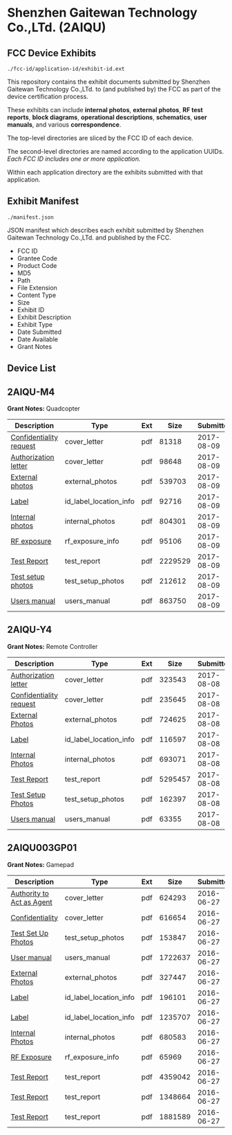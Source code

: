 # Shenzhen Gaitewan Technology Co.,LTd. (2AIQU)
## FCC Device Exhibits

```
./fcc-id/application-id/exhibit-id.ext
```

This repository contains the exhibit documents submitted by Shenzhen Gaitewan Technology Co.,LTd. to (and published by) the FCC as part of the device certification process.

These exhibits can include **internal photos**, **external photos**, **RF test reports**, **block diagrams**, **operational descriptions**, **schematics**, **user manuals**, and various **correspondence**.

The top-level directories are sliced by the FCC ID of each device.

The second-level directories are named according to the application UUIDs. *Each FCC ID includes one or more application.*

Within each application directory are the exhibits submitted with that application. 

## Exhibit Manifest

```
./manifest.json
```

JSON manifest which describes each exhibit submitted by Shenzhen Gaitewan Technology Co.,LTd. and published by the FCC.

- FCC ID
- Grantee Code
- Product Code
- MD5
- Path
- File Extension
- Content Type
- Size
- Exhibit ID
- Exhibit Description
- Exhibit Type
- Date Submitted
- Date Available
- Grant Notes

## Device List
## 2AIQU-M4
**Grant Notes:** Quadcopter

| Description | Type | Ext | Size | Submitted | Available |
| ----------- | ---- | --- | ---- | --------- | --------- |
| [Confidentiality request](2AIQU-M4/8c2a2738301cca288a4254299707c98b/3504201.pdf) | cover_letter | pdf | 81318 | 2017-08-09 | 2017-08-09 |
| [Authorization letter](2AIQU-M4/8c2a2738301cca288a4254299707c98b/3504202.pdf) | cover_letter | pdf | 98648 | 2017-08-09 | 2017-08-09 |
| [External photos](2AIQU-M4/8c2a2738301cca288a4254299707c98b/3504144.pdf) | external_photos | pdf | 539703 | 2017-08-09 | 2017-08-09 |
| [Label](2AIQU-M4/8c2a2738301cca288a4254299707c98b/3504173.pdf) | id_label_location_info | pdf | 92716 | 2017-08-09 | 2017-08-09 |
| [Internal photos](2AIQU-M4/8c2a2738301cca288a4254299707c98b/3504156.pdf) | internal_photos | pdf | 804301 | 2017-08-09 | 2017-08-09 |
| [RF exposure](2AIQU-M4/8c2a2738301cca288a4254299707c98b/3504172.pdf) | rf_exposure_info | pdf | 95106 | 2017-08-09 | 2017-08-09 |
| [Test Report](2AIQU-M4/8c2a2738301cca288a4254299707c98b/3504185.pdf) | test_report | pdf | 2229529 | 2017-08-09 | 2017-08-09 |
| [Test setup photos](2AIQU-M4/8c2a2738301cca288a4254299707c98b/3504164.pdf) | test_setup_photos | pdf | 212612 | 2017-08-09 | 2017-08-09 |
| [Users manual](2AIQU-M4/8c2a2738301cca288a4254299707c98b/3504168.pdf) | users_manual | pdf | 863750 | 2017-08-09 | 2017-08-09 |
## 2AIQU-Y4
**Grant Notes:** Remote Controller

| Description | Type | Ext | Size | Submitted | Available |
| ----------- | ---- | --- | ---- | --------- | --------- |
| [Authorization letter](2AIQU-Y4/9b64e660d62bf9aa5e47be8708e0583b/3501380.pdf) | cover_letter | pdf | 323543 | 2017-08-08 | 2017-08-08 |
| [Confidentiality request](2AIQU-Y4/9b64e660d62bf9aa5e47be8708e0583b/3501381.pdf) | cover_letter | pdf | 235645 | 2017-08-08 | 2017-08-08 |
| [External Photos](2AIQU-Y4/9b64e660d62bf9aa5e47be8708e0583b/3501375.pdf) | external_photos | pdf | 724625 | 2017-08-08 | 2017-08-08 |
| [Label](2AIQU-Y4/9b64e660d62bf9aa5e47be8708e0583b/3501383.pdf) | id_label_location_info | pdf | 116597 | 2017-08-08 | 2017-08-08 |
| [Internal Photos](2AIQU-Y4/9b64e660d62bf9aa5e47be8708e0583b/3501376.pdf) | internal_photos | pdf | 693071 | 2017-08-08 | 2017-08-08 |
| [Test Report](2AIQU-Y4/9b64e660d62bf9aa5e47be8708e0583b/3501382.pdf) | test_report | pdf | 5295457 | 2017-08-08 | 2017-08-08 |
| [Test Setup Photos](2AIQU-Y4/9b64e660d62bf9aa5e47be8708e0583b/3501377.pdf) | test_setup_photos | pdf | 162397 | 2017-08-08 | 2017-08-08 |
| [Users manual](2AIQU-Y4/9b64e660d62bf9aa5e47be8708e0583b/3501378.pdf) | users_manual | pdf | 63355 | 2017-08-08 | 2017-08-08 |
## 2AIQU003GP01
**Grant Notes:** Gamepad

| Description | Type | Ext | Size | Submitted | Available |
| ----------- | ---- | --- | ---- | --------- | --------- |
| [Authority to Act as Agent](2AIQU003GP01/e0d0e117d2b11747e4b5ec75ec674d6d/3041993.pdf) | cover_letter | pdf | 624293 | 2016-06-27 | 2016-07-03 |
| [Confidentiality](2AIQU003GP01/e0d0e117d2b11747e4b5ec75ec674d6d/3041994.pdf) | cover_letter | pdf | 616654 | 2016-06-27 | 2016-07-03 |
| [Test Set Up Photos](2AIQU003GP01/e0d0e117d2b11747e4b5ec75ec674d6d/3042001.pdf) | test_setup_photos | pdf | 153847 | 2016-06-27 | 2016-07-03 |
| [User manual](2AIQU003GP01/e0d0e117d2b11747e4b5ec75ec674d6d/3042008.pdf) | users_manual | pdf | 1722637 | 2016-06-27 | 2016-07-03 |
| [External Photos](2AIQU003GP01/e0d0e117d2b11747e4b5ec75ec674d6d/3041995.pdf) | external_photos | pdf | 327447 | 2016-06-27 | 2016-07-03 |
| [Label](2AIQU003GP01/e0d0e117d2b11747e4b5ec75ec674d6d/3041997.pdf) | id_label_location_info | pdf | 196101 | 2016-06-27 | 2016-07-03 |
| [Label](2AIQU003GP01/e0d0e117d2b11747e4b5ec75ec674d6d/3041998.pdf) | id_label_location_info | pdf | 1235707 | 2016-06-27 | 2016-07-03 |
| [Internal Photos](2AIQU003GP01/e0d0e117d2b11747e4b5ec75ec674d6d/3041996.pdf) | internal_photos | pdf | 680583 | 2016-06-27 | 2016-07-03 |
| [RF Exposure](2AIQU003GP01/e0d0e117d2b11747e4b5ec75ec674d6d/3042007.pdf) | rf_exposure_info | pdf | 65969 | 2016-06-27 | 2016-07-03 |
| [Test Report](2AIQU003GP01/e0d0e117d2b11747e4b5ec75ec674d6d/3042002.pdf) | test_report | pdf | 4359042 | 2016-06-27 | 2016-07-03 |
| [Test Report](2AIQU003GP01/e0d0e117d2b11747e4b5ec75ec674d6d/3042004.pdf) | test_report | pdf | 1348664 | 2016-06-27 | 2016-07-03 |
| [Test Report](2AIQU003GP01/e0d0e117d2b11747e4b5ec75ec674d6d/3042005.pdf) | test_report | pdf | 1881589 | 2016-06-27 | 2016-07-03 |
